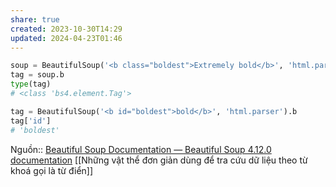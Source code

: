```yaml
---
share: true
created: 2023-10-30T14:29
updated: 2024-04-23T01:46
---
```

```python
soup = BeautifulSoup('<b class="boldest">Extremely bold</b>', 'html.parser')
tag = soup.b
type(tag)
# <class 'bs4.element.Tag'>
```

```python
tag = BeautifulSoup('<b id="boldest">bold</b>', 'html.parser').b
tag['id']
# 'boldest'
```
Nguồn:: [Beautiful Soup Documentation — Beautiful Soup 4.12.0 documentation](https://www.crummy.com/software/BeautifulSoup/bs4/doc/#bs4.Tag.attrs) 
[[Những vật thể đơn giản dùng để tra cứu dữ liệu theo từ khoá gọi là từ điển]]